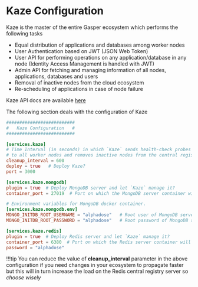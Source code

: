 # Kaze Configuration

Kaze is the master of the entire Gasper ecosystem which performs the following tasks

* Equal distribution of applications and databases among worker nodes
* User Authentication based on JWT (JSON Web Token)
* User API for performing operations on any application/database in any node (Identity Access Management is handled with JWT)
* Admin API for fetching and managing information of all nodes, applications, databases and users
* Removal of inactive nodes from the cloud ecosystem
* Re-scheduling of applications in case of node failure

Kaze API docs are available [here](/api)

The following section deals with the configuration of Kaze

```toml
##########################
#   Kaze Configuration   #
##########################

[services.kaze]
# Time Interval (in seconds) in which `Kaze` sends health-check probes
# to all worker nodes and removes inactive nodes from the central registry-server.
cleanup_interval = 600
deploy = true   # Deploy Kaze?
port = 3000

[services.kaze.mongodb]
plugin = true  # Deploy MongoDB server and let `Kaze` manage it?
container_port = 27019  # Port on which the MongoDB server container will run

# Environment variables for MongoDB docker container.
[services.kaze.mongodb.env]
MONGO_INITDB_ROOT_USERNAME = "alphadose"   # Root user of MongoDB server inside the container
MONGO_INITDB_ROOT_PASSWORD = "alphadose"   # Root password of MongoDB server inside the container

[services.kaze.redis]
plugin = true  # Deploy Redis server and let `Kaze` manage it?
container_port = 6380  # Port on which the Redis server container will run
password = "alphadose"

```

!!!tip
    You can reduce the value of **cleanup_interval** parameter in the above configuration if you need changes in your ecosystem to propagate faster but this will in turn increase the load on the Redis central registry server so *choose wisely*
